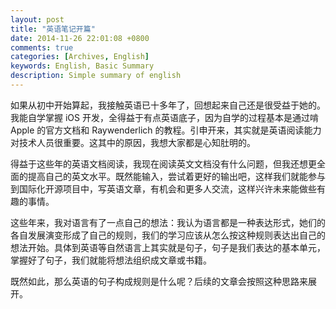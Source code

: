```yaml
---
layout: post
title: "英语笔记开篇"
date: 2014-11-26 22:01:08 +0800
comments: true
categories: [Archives, English]
keywords: English, Basic Summary
description: Simple summary of english
---
```


如果从初中开始算起，我接触英语已十多年了，回想起来自己还是很受益于她的。我能自学掌握 iOS 开发，全得益于有点英语底子，因为自学的过程基本是通过啃 Apple 的官方文档和 Raywenderlich 的教程。引申开来，其实就是英语阅读能力对技术人员很重要。这其中的原因，我想大家都是心知肚明的。  

得益于这些年的英语文档阅读，我现在阅读英文文档没有什么问题，但我还想更全面的提高自己的英文水平。既然能输入，尝试着更好的输出吧，这样我们就能参与到国际化开源项目中，写英语文章，有机会和更多人交流，这样兴许未来能做些有趣的事情。

这些年来，我对语言有了一点自己的想法：我认为语言都是一种表达形式，她们的各自发展演变形成了自己的规则，我们的学习应该从怎么按这种规则表达出自己的想法开始。具体到英语等自然语言上其实就是句子，句子是我们表达的基本单元，掌握好了句子，我们就能将想法组织成文章或书籍。

既然如此，那么英语的句子构成规则是什么呢？后续的文章会按照这种思路来展开。


